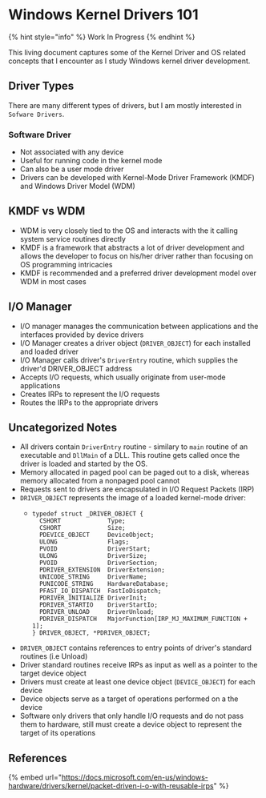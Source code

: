 # Windows Kernel Drivers 101

{% hint style="info" %}
Work In Progress
{% endhint %}

This living document captures some of the Kernel Driver and OS related concepts that I encounter as I study Windows kernel driver development.

## Driver Types

There are many different types of drivers, but I am mostly interested in `Sofware Drivers`.

### Software Driver

* Not associated with any device
* Useful for running code in the kernel mode
* Can also be a user mode driver
* Drivers can be developed with Kernel-Mode Driver Framework \(KMDF\) and Windows Driver Model \(WDM\)

## KMDF vs WDM

* WDM is very closely tied to the OS and interacts with the it calling system service routines directly
* KMDF is a framework that abstracts a lot of driver development and allows the developer to focus on his/her driver rather than focusing on OS programming intricacies
* KMDF is recommended and a preferred driver development model over WDM in most cases

## I/O Manager

* I/O manager manages the communication between applications and the interfaces provided by device drivers
* I/O Manager creates a driver object \(`DRIVER_OBJECT`\) for each installed and loaded driver
* I/O Manager calls driver's `DriverEntry` routine, which supplies the driver'd DRIVER\_OBJECT address
* Accepts I/O requests, which usually originate from user-mode applications
* Creates IRPs to represent the I/O requests
* Routes the IRPs to the appropriate drivers

## Uncategorized Notes

* All drivers contain `DriverEntry` routine - similary to `main` routine of an executable and `DllMain` of a DLL. This routine gets called once the driver is loaded and started by the OS.
* Memory allocated in paged pool can be paged out to a disk, whereas memory allocated from a  nonpaged pool cannot
* Requests sent to drivers are encapsulated in I/O Request Packets \(IRP\)
* `DRIVER_OBJECT` represents the image of a loaded kernel-mode driver:
  * ```text
    typedef struct _DRIVER_OBJECT {
      CSHORT             Type;
      CSHORT             Size;
      PDEVICE_OBJECT     DeviceObject;
      ULONG              Flags;
      PVOID              DriverStart;
      ULONG              DriverSize;
      PVOID              DriverSection;
      PDRIVER_EXTENSION  DriverExtension;
      UNICODE_STRING     DriverName;
      PUNICODE_STRING    HardwareDatabase;
      PFAST_IO_DISPATCH  FastIoDispatch;
      PDRIVER_INITIALIZE DriverInit;
      PDRIVER_STARTIO    DriverStartIo;
      PDRIVER_UNLOAD     DriverUnload;
      PDRIVER_DISPATCH   MajorFunction[IRP_MJ_MAXIMUM_FUNCTION + 1];
    } DRIVER_OBJECT, *PDRIVER_OBJECT;
    ```
* `DRIVER_OBJECT` contains references to entry points of driver's standard routines \(i.e Unload\)
* Driver standard routines receive IRPs as input as well as a pointer to the target device object
* Drivers must create at least one device object \(`DEVICE_OBJECT`\) for each device
* Device objects serve as a target of operations performed on a the device
* Software only drivers that only handle I/O requests and do not pass them to hardware, still must create a device object to represent the target of its operations

## References

{% embed url="https://docs.microsoft.com/en-us/windows-hardware/drivers/kernel/packet-driven-i-o-with-reusable-irps" %}



